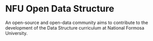 # NFU Open Data Structure

An open-source and open-data community aims to contribute to the development of the Data Structure curriculum at National Formosa University.
